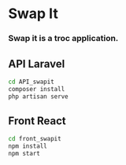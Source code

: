 # Swap It

### Swap it is a troc application.

## API Laravel

```bash
cd API_swapit
composer install
php artisan serve
```

## Front React

```bash
cd front_swapit
npm install
npm start
```
